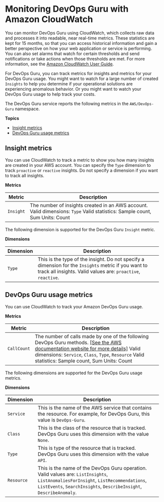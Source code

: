 # Monitoring DevOps Guru with Amazon CloudWatch<a name="monitoring-cloudwatch"></a>

You can monitor DevOps Guru using CloudWatch, which collects raw data and processes it into readable, near real\-time metrics\. These statistics are kept for 15 months, so that you can access historical information and gain a better perspective on how your web application or service is performing\. You can also set alarms that watch for certain thresholds and send notifications or take actions when those thresholds are met\. For more information, see the [Amazon CloudWatch User Guide](https://docs.aws.amazon.com/AmazonCloudWatch/latest/monitoring/)\.

For DevOps Guru, you can track metrics for insights and metrics for your DevOps Guru usage\. You might want to watch for a large number of created `Insights` to help you determine if your operational solutions are experiencing anomalous behavior\. Or you might want to watch your DevOps Guru usage to help track your costs\.

The DevOps Guru service reports the following metrics in the `AWS/DevOps-Guru` namespace\.

**Topics**
+ [Insight metrics](#insight-metrics)
+ [DevOps Guru usage metrics](#usage-metrics)

## Insight metrics<a name="insight-metrics"></a>

You can use CloudWatch to track a metric to show you how many insights are created in your AWS account\. You can specify the `Type` dimension to track `proactive` or `reactive` insights\. Do not specify a dimension if you want to track all insights\. 

**Metrics**


| Metric | Description | 
| --- | --- | 
|  `Insight`  |  The number of insights created in an AWS account\. Valid dimensions: `Type` Valid statistics: Sample count, Sum Units: Count  | 

The following dimension is supported for the DevOps Guru `Insight` metric\.

**Dimensions**


| Dimension  | Description  | 
| --- | --- | 
| `Type` | This is the type of the insight\. Do not specify a dimension for the `Insights` metric if you want to track all insights\. Valid values are: `proactive`, `reactive`\. | 

## DevOps Guru usage metrics<a name="usage-metrics"></a>

 You can use CloudWatch to track your Amazon DevOps Guru usage\. 

**Metrics**


| Metric | Description | 
| --- | --- | 
|  `CallCount`  |  The number of calls made by one of the following DevOps Guru methods\.  [\[See the AWS documentation website for more details\]](http://docs.aws.amazon.com/devops-guru/latest/userguide/monitoring-cloudwatch.html) Valid dimensions: `Service`, `Class`, `Type`, `Resource` Valid statistics: Sample count, Sum Units: Count  | 

The following dimensions are supported for the DevOps Guru usage metrics\.

**Dimensions**


|  Dimension  |  Description  | 
| --- | --- | 
|  `Service`  |  This is the name of the AWS service that contains the resource\. For example, for DevOps Guru, this value is `DevOps-Guru`\.  | 
| `Class` | This is the class of the resource that is tracked\. DevOps Guru uses this dimension with the value `None`\. | 
| `Type` | This is type of the resource that is tracked\. DevOps Guru uses this dimension with the value `API`\. | 
| `Resource` | This is the name of the DevOps Guru operation\. Valid values are: `ListInsights`, `ListAnomaliesForInsight`, `ListRecommendations`, `ListEvents`, `SearchInsights`, `DescribeInsight`, `DescribeAnomaly`\. | 